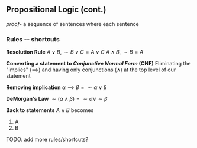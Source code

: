 ## Propositional Logic (cont.)
*proof*- a sequence of sentences where each sentence

### Rules -- shortcuts
**Resolution Rule**
$A\lor B,\sim B\lor C = A\lor C$
$A \land B, \sim B = A$

**Converting a statement to *Conjunctive Normal Form* (CNF)**
Eliminating the "implies" ($\implies$) and having only conjunctions ($\land$) at the top level of our statement

**Removing implication**
$\alpha \implies \beta = \sim \alpha \lor \beta$

**DeMorgan's Law**
$\sim (\alpha \land \beta) = \sim\alpha\lor\sim\beta$

**Back to statements**
$A \land B$ becomes
1. A
2. B

TODO: add more rules/shortcuts?